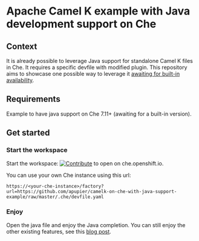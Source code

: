 # Apache Camel K example with Java development support on Che

## Context

It is already possible to leverage Java support for standalone Camel K files in Che. It requires a specific devfile with modified plugin. This repository aims to showcase one possible way to leverage it [awaiting for built-in availability](https://github.com/eclipse/che/issues/16018).

## Requirements

Example to have java support on Che 7.11+ (awaiting for a built-in version).

## Get started

### Start the workspace

Start the workspace: [![Contribute](https://che.openshift.io/factory/resources/factory-contribute.svg)](https://che.openshift.io/factory?url=https://github.com/apupier/camelk-on-che-with-java-support-example/raw/master/.che/devfile.yaml) to open on che.openshift.io.

You can use your own Che instance using this url:

```
https://<your-che-instance>/factory?url=https://github.com/apupier/camelk-on-che-with-java-support-example/raw/master/.che/devfile.yaml
```

### Enjoy

Open the java file and enjoy the Java completion. You can still enjoy the other existing features, see this [blog post](https://developers.redhat.com/blog/2020/01/24/apache-camel-k-development-inside-eclipse-che-iteration-1/).
